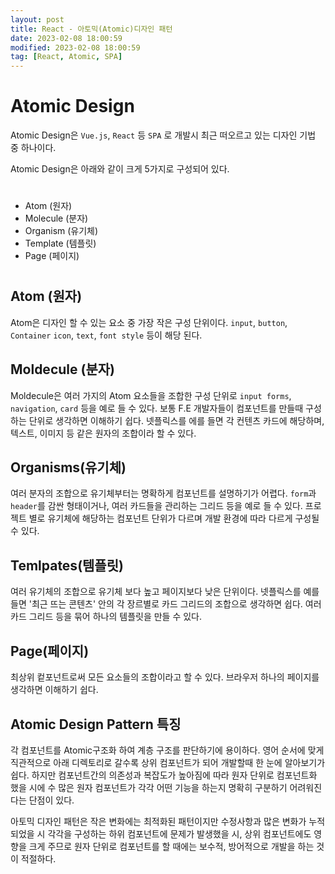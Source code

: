 ```yaml
---
layout: post
title: React - 아토믹(Atomic)디자인 패턴
date: 2023-02-08 18:00:59
modified: 2023-02-08 18:00:59
tag: [React, Atomic, SPA]
---
```


# Atomic Design 
Atomic Design은 `Vue.js`, `React` 등 `SPA` 로 개발시 최근 떠오르고 있는 디자인 기법 중 하나이다. 

Atomic Design은 아래와 같이 크게 5가지로 구성되어 있다.
#
* Atom (원자)
* Molecule (분자)
* Organism (유기체)
* Template (템플릿)
* Page (페이지)

#

## Atom (원자)
Atom은 디자인 할 수 있는 요소 중 가장 작은 구성 단위이다. `input`, `button`, `Container` `icon`, `text`, `font style` 등이 해당 된다. 

## Moldecule (분자)
Moldecule은 여러 가지의 Atom 요소들을 조합한 구성 단위로 `input forms`, `navigation`, `card` 등을 예로 들 수 있다. 보통 F.E 개발자들이 컴포넌트를 만들때 구성하는 단위로 생각하면 이해하기 쉽다. 넷플릭스를 에를 들면 각 컨텐츠 카드에 해당하며, 텍스트, 이미지 등 같은 원자의 조합이라 할 수 있다.

## Organisms(유기체)
여러 분자의 조합으로 유기체부터는 명확하게 컴포넌트를 설명하기가 어렵다. `form`과 `header`를 감싼 형태이거나, 여러 카드들을 관리하는 그리드 등을 예로 들 수 있다. 프로젝트 별로 유기체에 해당하는 컴포넌트 단위가 다르며 개발 환경에 따라 다르게 구성될 수 있다.

## Temlpates(템플릿)
여러 유기체의 조합으로 유기체 보다 높고 페이지보다 낮은 단위이다. 넷플릭스를 예를 들면 '최근 뜨는 콘텐츠' 안의 각 장르별로 카드 그리드의 조합으로 생각하면 쉽다. 여러 카드 그리드 등을 묶어 하나의 템플릿을 만들 수 있다.

## Page(페이지)
최상위 컽포넌트로써 모든 요소들의 조합이라고 할 수 있다. 브라우저 하나의 페이지를 생각하면 이해하기 쉽다.

## Atomic Design Pattern 특징
각 컴포넌트를 Atomic구조화 하여 계층 구조를 판단하기에 용이하다. 영어 순서에 맞게 직관적으로 아래 디렉토리로 갈수록 상위 컴포넌트가 되어 개발할때 한 눈에 알아보기가 쉽다.
하지만 컴포넌트간의 의존성과 복잡도가 높아짐에 따라 원자 단위로 컴포넌트화 했을 시에 수 많은 원자 컴포넌트가 각각 어떤 기능을 하는지 명확히 구분하기 어려워진다는 단점이 있다.

아토믹 디자인 패턴은 작은 변화에는 최적화된 패턴이지만 수정사항과 많은 변화가 누적되었을 시 각각을 구성하는 하위 컴포넌트에 문제가 발생했을 시, 상위 컴포넌트에도 영향을 크게 주므로 원자 단위로 컴포넌트를 할 때에는 보수적, 방어적으로 개발을 하는 것이 적절하다. 
